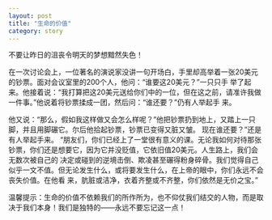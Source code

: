 ```yaml
---
layout: post
title: "生命的价值"
category: story
---
```

不要让昨日的沮丧令明天的梦想黯然失色！

在一次讨论会上，一位著名的演说家没讲一句开场白，手里却高举着一张20美元的钞票。面对会议室里的200个人，他问：“谁要这20美元？”一只只手 举了起来。他接着说：“我打算把这20美元送给你们中的一位，但在这之前，请准许我做一件事。”他说着将钞票揉成一团，然后问：“谁还要？”仍有人举起手 来。

他又说：“那么，假如我这样做又会怎么样呢？”他把钞票扔到地上，又踏上一只脚，并且用脚碾它。尔后他拾起钞票，钞票已变得又脏又皱。 现在谁还要？”还是有人举起手来。 “朋友们，你们已经上了一堂很有意义的课。无论我如何对待那张钞票，你们还是想要它，因为它并没贬值，它依旧值20美元。人生路上，我们会无数次被自己的 决定或碰到的逆境击倒、欺凌甚至碾得粉身碎骨。我们觉得自己似乎一文不值。但无论发生什么，或将要发生什么，在上帝的眼中，你们永远不会丧失价值。在他看 来，肮脏或洁净，衣着齐整或不齐整，你们依然是无价之宝。”

温馨提示：生命的价值不依赖我们的所作所为，也不仰仗我们结交的人物，而是取决于我们本身！我们是独特的——永远不要忘记这一点！